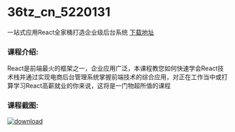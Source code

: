 # 36tz_cn_5220131
一站式应用React全家桶打造企业级后台系统
[下载地址](http://www.36tz.cn/article/5220131 "下载地址")
### 课程介绍:
React是前端最火的框架之一，企业应用广泛，本课程教您如何快速学会React技术栈并通过实现电商后台管理系统掌握前端技术的综合应用，对正在工作当中或打算学习React高薪就业的你来说，这将是一门物超所值的课程

### 课程截图:
[![download](http://36tz.cn/muke_img/2021_06_2-25.png "下载地址")](http://www.36tz.cn "下载地址")
